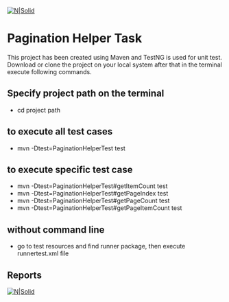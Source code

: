 [![N|Solid](https://www.bobit.us/images/bobit-logo.png)](https://bobit37.github.io/Resume/)

# Pagination Helper Task

This project has been created using Maven and TestNG is used for unit test. 
Download or clone the project on your local system after that in the terminal execute following commands.

## Specify project path on the terminal
- cd project path

## to execute all test cases
- mvn -Dtest=PaginationHelperTest test

## to execute specific test case
- mvn -Dtest=PaginationHelperTest#getItemCount test
- mvn -Dtest=PaginationHelperTest#getPageIndex test
- mvn -Dtest=PaginationHelperTest#getPageCount test
- mvn -Dtest=PaginationHelperTest#getPageItemCount test

## without command line
- go to test resources and find runner package, then execute runnertest.xml file

## Reports
[![N|Solid](https://www.extentreports.com/wp-content/uploads/2018/09/Extent_logomark_transparentbg.png)](https://github.com/BobIT37/WebdriverTestCases/blob/master/build/TestExecutionReport.html)
